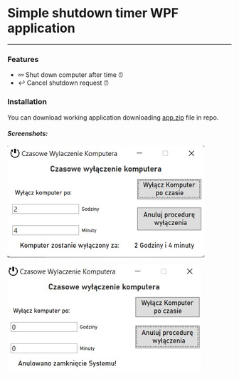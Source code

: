 # Simple shutdown timer WPF application 
---
### Features
- 💤 Shut down computer after time ⏰
- ↩️ Cancel shutdown request ⏰
  
### Installation

You can download working application downloading [app.zip](https://github.com/ajgoras/SimpleShutdownTimer/raw/main/app.zip) file in repo.

#### _Screenshots:_

![Screenshot](https://raw.githubusercontent.com/ajgoras/SimpleShutdownTimer/main/images/1.jpeg)  

![Screenshot2](https://raw.githubusercontent.com/ajgoras/SimpleShutdownTimer/main/images/2.jpeg)

